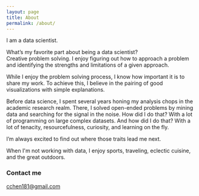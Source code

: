 ```yaml
---
layout: page
title: About
permalink: /about/
---
```


I am a data scientist.

What’s my favorite part about being a data scientist?  
Creative problem solving. I enjoy figuring out how to approach a problem and identifying the strengths and limitations of a given approach.

While I enjoy the problem solving process, I know how important it is to share my work. To achieve this, I believe in the pairing of good visualizations with simple explanations. 

Before data science, I spent several years honing my analysis chops in the academic research realm. There, I solved open-ended problems by mining data and searching for the signal in the noise. How did I do that? With a lot of programming on large complex datasets. And how did I do that? With a lot of tenacity, resourcefulness, curiosity, and learning on the fly. 

I’m always excited to find out where those traits lead me next.


When I'm not working with data, I enjoy sports, traveling, eclectic cuisine, and the great outdoors.

### Contact me

[cchen181@gmail.com](mailto:cchen181@gmail.com)
